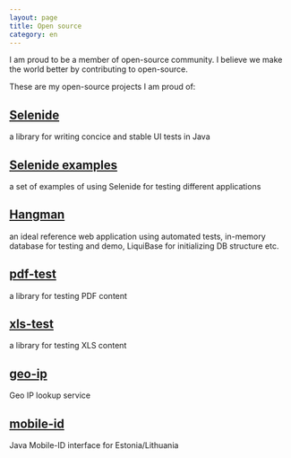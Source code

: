 ```yaml
---
layout: page
title: Open source
category: en
---
```


I am proud to be a member of open-source community. I believe we make the world better by contributing to open-source.

These are my open-source projects I am proud of:

## [Selenide](http://selenide.org)

a library for writing concice and stable UI tests in Java

## [Selenide examples](https://github.com/selenide-examples)

a set of examples of using Selenide for testing different applications

## [Hangman](https://github.com/selenide-examples/hangman)

an ideal reference web application using automated tests, in-memory database for testing and demo, LiquiBase for initializing DB structure etc.

## [pdf-test](https://github.com/codeborne/pdf-test)

a library for testing PDF content

## [xls-test](https://github.com/codeborne/xls-test)

a library for testing XLS content

## [geo-ip](https://github.com/codeborne/geoip)

Geo IP lookup service

## [mobile-id](https://github.com/codeborne/mobileid)

Java Mobile-ID interface for Estonia/Lithuania